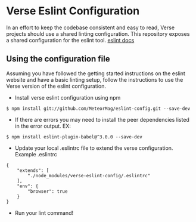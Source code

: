 # Verse Eslint Configuration

In an effort to keep the codebase consistent and easy to read, Verse projects should use a shared linting configuration. This repository exposes a shared configuration for the eslint tool. [eslint docs](http://eslint.org/)


## Using the configuration file
Assuming you have followed the getting started instructions on the eslint website and have a basic linting setup, follow the instructions to use the Verse version of the eslint configuration.

* Install verse eslint configuration using npm 
```
$ npm install git://github.com/MeteorMag/eslint-config.git --save-dev
```
* If there are errors you may need to install the peer dependencies listed in the error output. EX: 
```
$ npm install eslint-plugin-babel@^3.0.0 --save-dev
```
* Update your local .eslintrc file to extend the verse configuration.
Example .eslintrc
```
{
	"extends": [
		"./node_modules/verse-eslint-config/.eslintrc"
	],
	"env": {
		"browser": true
	}
}
```
* Run your lint command!